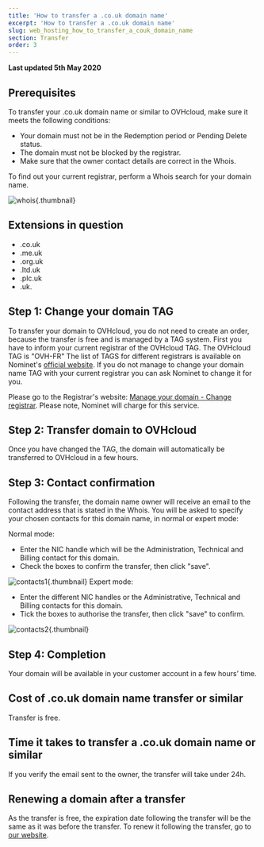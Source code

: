 ```yaml
---
title: 'How to transfer a .co.uk domain name'
excerpt: 'How to transfer a .co.uk domain name'
slug: web_hosting_how_to_transfer_a_couk_domain_name
section: Transfer
order: 3
---
```


**Last updated 5th May 2020**

## Prerequisites

To transfer your .co.uk domain name or similar to OVHcloud, make sure it meets the following conditions:


- Your domain must not be in the Redemption period or Pending Delete status. 
- The domain must not be blocked by the registrar.
- Make sure that the owner contact details are correct in the Whois.


To find out your current registrar, perform a Whois search for your domain name.

![whois](images/img_3485.jpg){.thumbnail}


## Extensions in question

- .co.uk
- .me.uk
- .org.uk
- .ltd.uk
- .plc.uk
- .uk.




## Step 1: Change your domain TAG
To transfer your domain to OVHcloud, you do not need to create an order, because the transfer is free and is managed by a TAG system.
First you have to inform your current registrar of the OVHcloud TAG.
The OVHcloud TAG is "OVH-FR"
The list of TAGS for different registrars is available on Nominet's [official website](http://www.nominet.uk/registrar-list).
If you do not manage to change your domain name TAG with your current registrar you can ask Nominet to change it for you. 

Please go to the Registrar's website:
[Manage your domain - Change registrar](http://www.nominet.org.uk/uk-domain-names/manage-your-domain/change-registrar).
Please note, Nominet will charge for this service.


## Step 2: Transfer domain to OVHcloud
Once you have changed the TAG, the domain will automatically be transferred to OVHcloud in a few hours.


## Step 3: Contact confirmation
Following the transfer, the domain name owner will receive an email to the contact address that is stated in the Whois.
You will be asked to specify your chosen contacts for this domain name, in normal or expert mode:

Normal mode:

- Enter the NIC handle which will be the Administration, Technical and Billing contact for this domain. 
- Check the boxes to confirm the transfer, then click "save".



![contacts1](images/img_3487.jpg){.thumbnail}
Expert mode:

- Enter the different NIC handles or the Administrative, Technical and Billing contacts for this domain. 
- Tick the boxes to authorise the transfer, then click "save" to confirm.



![contacts2](images/img_3486.jpg){.thumbnail}


## Step 4: Completion
Your domain will be available in your customer account in a few hours’ time.


## Cost of .co.uk domain name transfer or similar
Transfer is free.


## Time it takes to transfer a .co.uk domain name or similar
If you verify the email sent to the owner, the transfer will take under 24h.


## Renewing a domain after a transfer
As the transfer is free, the expiration date following the transfer will be the same as it was before the transfer.
To renew it following the transfer, go to [our website](https://www.ovh.com/ca/en).


